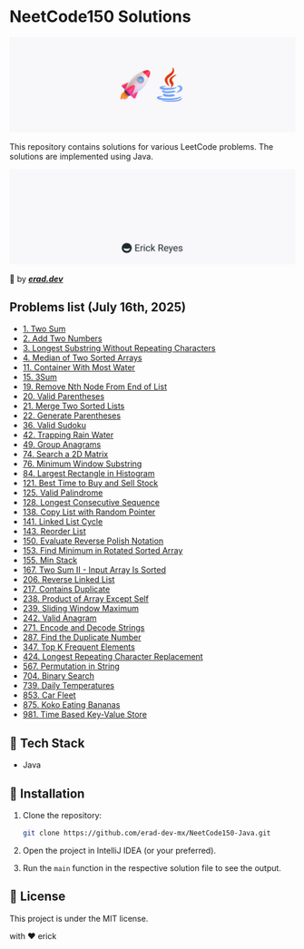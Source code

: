 # NeetCode150 Solutions

![NeetCode150](assets/main.png)

This repository contains solutions for various LeetCode problems. The solutions are implemented using Java.

![erad](assets/erad.png)

:rocket: by __*[erad.dev](https://erad.dev/)*__

## Problems list (July 16th, 2025)

- [1. Two Sum](https://github.com/erad-dev-mx/NeetCode150-Java/tree/master/src/LeetCode1)
- [2. Add Two Numbers](https://github.com/erad-dev-mx/NeetCode150-Java/tree/master/src/LeetCode2)
- [3. Longest Substring Without Repeating Characters](https://github.com/erad-dev-mx/NeetCode150-Java/tree/master/src/LeetCode3)
- [4. Median of Two Sorted Arrays](https://github.com/erad-dev-mx/NeetCode150-Java/tree/master/src/LeetCode4)
- [11. Container With Most Water](https://github.com/erad-dev-mx/NeetCode150-Java/tree/master/src/LeetCode11)
- [15. 3Sum](https://github.com/erad-dev-mx/NeetCode150-Java/tree/master/src/LeetCode15)
- [19. Remove Nth Node From End of List](https://github.com/erad-dev-mx/NeetCode150-Java/tree/master/src/LeetCode19)
- [20. Valid Parentheses](https://github.com/erad-dev-mx/NeetCode150-Java/tree/master/src/LeetCode20)
- [21. Merge Two Sorted Lists](https://github.com/erad-dev-mx/NeetCode150-Java/tree/master/src/LeetCode21)
- [22. Generate Parentheses](https://github.com/erad-dev-mx/NeetCode150-Java/tree/master/src/LeetCode22)
- [36. Valid Sudoku](https://github.com/erad-dev-mx/NeetCode150-Java/tree/master/src/LeetCode36)
- [42. Trapping Rain Water](https://github.com/erad-dev-mx/NeetCode150-Java/tree/master/src/LeetCode42)
- [49. Group Anagrams](https://github.com/erad-dev-mx/NeetCode150-Java/tree/master/src/LeetCode49)
- [74. Search a 2D Matrix](https://github.com/erad-dev-mx/NeetCode150-Java/tree/master/src/LeetCode74)
- [76. Minimum Window Substring](https://github.com/erad-dev-mx/NeetCode150-Java/tree/master/src/LeetCode76)
- [84. Largest Rectangle in Histogram](https://github.com/erad-dev-mx/NeetCode150-Java/tree/master/src/LeetCode84)
- [121. Best Time to Buy and Sell Stock](https://github.com/erad-dev-mx/NeetCode150-Java/tree/master/src/LeetCode121)
- [125. Valid Palindrome](https://github.com/erad-dev-mx/NeetCode150-Java/tree/master/src/LeetCode125)
- [128. Longest Consecutive Sequence](https://github.com/erad-dev-mx/NeetCode150-Java/tree/master/src/LeetCode128)
- [138. Copy List with Random Pointer](https://github.com/erad-dev-mx/NeetCode150-Java/tree/master/src/LeetCode138)
- [141. Linked List Cycle](https://github.com/erad-dev-mx/NeetCode150-Java/tree/master/src/LeetCode141)
- [143. Reorder List](https://github.com/erad-dev-mx/NeetCode150-Java/tree/master/src/LeetCode143)
- [150. Evaluate Reverse Polish Notation](https://github.com/erad-dev-mx/NeetCode150-Java/tree/master/src/LeetCode150)
- [153. Find Minimum in Rotated Sorted Array](https://github.com/erad-dev-mx/NeetCode150-Java/tree/master/src/LeetCode153)
- [155. Min Stack](https://github.com/erad-dev-mx/NeetCode150-Java/tree/master/src/LeetCode155)
- [167. Two Sum II - Input Array Is Sorted](https://github.com/erad-dev-mx/NeetCode150-Java/tree/master/src/LeetCode167)
- [206. Reverse Linked List](https://github.com/erad-dev-mx/NeetCode150-Java/tree/master/src/LeetCode206)
- [217. Contains Duplicate](https://github.com/erad-dev-mx/NeetCode150-Java/tree/master/src/LeetCode217)
- [238. Product of Array Except Self](https://github.com/erad-dev-mx/NeetCode150-Java/tree/master/src/LeetCode238)
- [239. Sliding Window Maximum](https://github.com/erad-dev-mx/NeetCode150-Java/tree/master/src/LeetCode239)
- [242. Valid Anagram](https://github.com/erad-dev-mx/NeetCode150-Java/tree/master/src/LeetCode242)
- [271. Encode and Decode Strings](https://github.com/erad-dev-mx/NeetCode150-Java/tree/master/src/LeetCode271)
- [287. Find the Duplicate Number](https://github.com/erad-dev-mx/NeetCode150-Java/tree/master/src/LeetCode287)
- [347. Top K Frequent Elements](https://github.com/erad-dev-mx/NeetCode150-Java/tree/master/src/LeetCode347)
- [424. Longest Repeating Character Replacement](https://github.com/erad-dev-mx/NeetCode150-Java/tree/master/src/LeetCode424)
- [567. Permutation in String](https://github.com/erad-dev-mx/NeetCode150-Java/tree/master/src/LeetCode567)
- [704. Binary Search](https://github.com/erad-dev-mx/NeetCode150-Java/tree/master/src/LeetCode704)
- [739. Daily Temperatures](https://github.com/erad-dev-mx/NeetCode150-Java/tree/master/src/LeetCode739)
- [853. Car Fleet](https://github.com/erad-dev-mx/NeetCode150-Java/tree/master/src/LeetCode853)
- [875. Koko Eating Bananas](https://github.com/erad-dev-mx/NeetCode150-Java/tree/master/src/LeetCode875)
- [981. Time Based Key-Value Store](https://github.com/erad-dev-mx/NeetCode150-Java/tree/master/src/LeetCode981)

## :hammer: Tech Stack

- Java

## :running: Installation

1. Clone the repository:
    ```sh
    git clone https://github.com/erad-dev-mx/NeetCode150-Java.git
    ```

2. Open the project in IntelliJ IDEA (or your preferred).

3. Run the `main` function in the respective solution file to see the output.

## :scroll: License

This project is under the MIT license.

with :heart: erick